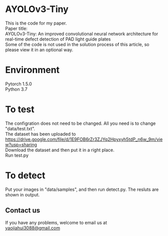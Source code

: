 # AYOLOv3-Tiny
This is the code for my paper.<br>
Paper title:<br>
AYOLOv3-Tiny: An improved convolutional neural network architecture for real-time defect detection of PAD light guide plates<br>
Some of the code is not used in the solution process of this article, so please view it in an optional way.
# Environment
Pytorch 1.5.0<br>
Python 3.7<br>
# To test
The configration does not need to be changed. All you need is to change "data/test.txt".<br>
The dataset has been uploaded to https://drive.google.com/file/d/1E9FOB6rZr3ZJYq2Hpyxyh5tdP_n6w_9m/view?usp=sharing<br>
Download the dataset and then put it in a right place.<br>
Run test.py<br>
# To detect
Put your images in "data/samples", and then run detect.py. The resluts are shown in output.<br>
## Contact us
If you have any problems, welcome to email us at yaojiahui3088@gmail.com

